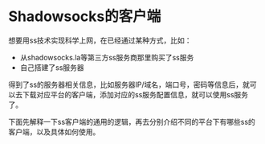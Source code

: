 # Shadowsocks的客户端

想要用ss技术实现科学上网，在已经通过某种方式，比如：

* 从shadowsocks.la等第三方ss服务商那里购买了ss服务
* 自己搭建了ss服务器

得到了ss的服务器相关信息，比如服务器IP/域名，端口号，密码等信息后，就可以去下载对应平台的客户端，添加对应的ss服务配置信息，就可以使用ss服务了。

下面先解释一下ss客户端的通用的逻辑，再去分别介绍不同的平台下有哪些ss的客户端，以及具体如何使用。
